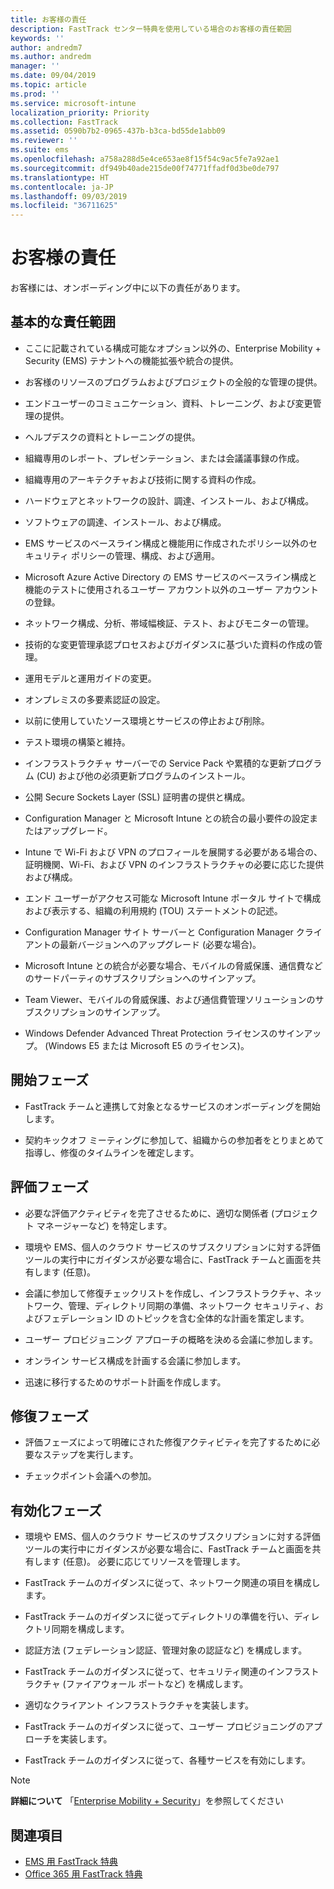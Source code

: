 ```yaml
---
title: お客様の責任
description: FastTrack センター特典を使用している場合のお客様の責任範囲
keywords: ''
author: andredm7
ms.author: andredm
manager: ''
ms.date: 09/04/2019
ms.topic: article
ms.prod: ''
ms.service: microsoft-intune
localization_priority: Priority
ms.collection: FastTrack
ms.assetid: 0590b7b2-0965-437b-b3ca-bd55de1abb09
ms.reviewer: ''
ms.suite: ems
ms.openlocfilehash: a758a288d5e4ce653ae8f15f54c9ac5fe7a92ae1
ms.sourcegitcommit: df949b40ade215de00f74771ffadf0d3be0de797
ms.translationtype: HT
ms.contentlocale: ja-JP
ms.lasthandoff: 09/03/2019
ms.locfileid: "36711625"
---
```

# <a name="your-responsibilities"></a>お客様の責任

お客様には、オンボーディング中に以下の責任があります。

## <a name="general-responsibilities"></a>基本的な責任範囲

-   ここに記載されている構成可能なオプション以外の、Enterprise Mobility + Security (EMS) テナントへの機能拡張や統合の提供。

-   お客様のリソースのプログラムおよびプロジェクトの全般的な管理の提供。

-   エンドユーザーのコミュニケーション、資料、トレーニング、および変更管理の提供。

-   ヘルプデスクの資料とトレーニングの提供。

-   組織専用のレポート、プレゼンテーション、または会議議事録の作成。

-   組織専用のアーキテクチャおよび技術に関する資料の作成。

-   ハードウェアとネットワークの設計、調達、インストール、および構成。

-   ソフトウェアの調達、インストール、および構成。

-   EMS サービスのベースライン構成と機能用に作成されたポリシー以外のセキュリティ ポリシーの管理、構成、および適用。

-   Microsoft Azure Active Directory の EMS サービスのベースライン構成と機能のテストに使用されるユーザー アカウント以外のユーザー アカウントの登録。

-   ネットワーク構成、分析、帯域幅検証、テスト、およびモニターの管理。

-   技術的な変更管理承認プロセスおよびガイダンスに基づいた資料の作成の管理。

-   運用モデルと運用ガイドの変更。

-   オンプレミスの多要素認証の設定。

-   以前に使用していたソース環境とサービスの停止および削除。

-   テスト環境の構築と維持。

-   インフラストラクチャ サーバーでの Service Pack や累積的な更新プログラム (CU) および他の必須更新プログラムのインストール。

-   公開 Secure Sockets Layer (SSL) 証明書の提供と構成。

-   Configuration Manager と Microsoft Intune との統合の最小要件の設定またはアップグレード。

-   Intune で Wi-Fi および VPN のプロフィールを展開する必要がある場合の、証明機関、Wi-Fi、および VPN のインフラストラクチャの必要に応じた提供および構成。

-   エンド ユーザーがアクセス可能な Microsoft Intune ポータル サイトで構成および表示する、組織の利用規約 (TOU) ステートメントの記述。

-   Configuration Manager サイト サーバーと Configuration Manager クライアントの最新バージョンへのアップグレード (必要な場合)。

-   Microsoft Intune との統合が必要な場合、モバイルの脅威保護、通信費などのサードパーティのサブスクリプションへのサインアップ。

-   Team Viewer、モバイルの脅威保護、および通信費管理ソリューションのサブスクリプションのサインアップ。

-   Windows Defender Advanced Threat Protection ライセンスのサインアップ。 (Windows E5 または Microsoft E5 のライセンス)。

## <a name="initiate-phase"></a>開始フェーズ

-   FastTrack チームと連携して対象となるサービスのオンボーディングを開始します。

-   契約キックオフ ミーティングに参加して、組織からの参加者をとりまとめて指導し、修復のタイムラインを確定します。

## <a name="assess-phase"></a>評価フェーズ

-   必要な評価アクティビティを完了させるために、適切な関係者 (プロジェクト マネージャーなど) を特定します。

-   環境や EMS、個人のクラウド サービスのサブスクリプションに対する評価ツールの実行中にガイダンスが必要な場合に、FastTrack チームと画面を共有します (任意)。

-   会議に参加して修復チェックリストを作成し、インフラストラクチャ、ネットワーク、管理、ディレクトリ同期の準備、ネットワーク セキュリティ、およびフェデレーション ID のトピックを含む全体的な計画を策定します。

-   ユーザー プロビジョニング アプローチの概略を決める会議に参加します。

-   オンライン サービス構成を計画する会議に参加します。

-   迅速に移行するためのサポート計画を作成します。

## <a name="remediate-phase"></a>修復フェーズ

-   評価フェーズによって明確にされた修復アクティビティを完了するために必要なステップを実行します。

-   チェックポイント会議への参加。

## <a name="enable-phase"></a>有効化フェーズ

-   環境や EMS、個人のクラウド サービスのサブスクリプションに対する評価ツールの実行中にガイダンスが必要な場合に、FastTrack チームと画面を共有します (任意)。 必要に応じてリソースを管理します。

-   FastTrack チームのガイダンスに従って、ネットワーク関連の項目を構成します。

-   FastTrack チームのガイダンスに従ってディレクトリの準備を行い、ディレクトリ同期を構成します。

-   認証方法 (フェデレーション認証、管理対象の認証など) を構成します。 

-   FastTrack チームのガイダンスに従って、セキュリティ関連のインフラストラクチャ (ファイアウォール ポートなど) を構成します。

-   適切なクライアント インフラストラクチャを実装します。

-   FastTrack チームのガイダンスに従って、ユーザー プロビジョニングのアプローチを実装します。

-   FastTrack チームのガイダンスに従って、各種サービスを有効にします。

> [!NOTE]
> **詳細について** 「[Enterprise Mobility + Security](https://www.microsoft.com/ja-JP/cloud-platform/enterprise-mobility)」を参照してください

## <a name="see-also"></a>関連項目

- [EMS 用 FastTrack 特典](EMS-fasttrack-benefit-for-EMS.md)
- [Office 365 用 FastTrack 特典](O365-fasttrack-benefit-for-office-365.md)

